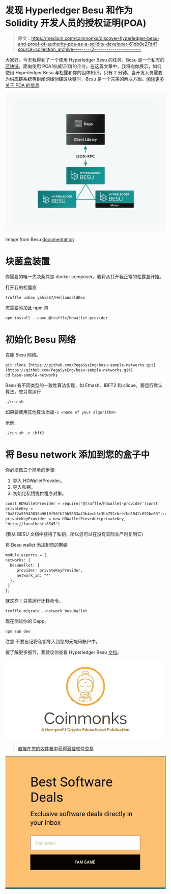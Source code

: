 # 发现 Hyperledger Besu 和作为 Solidity 开发人员的授权证明(POA)

> 原文：<https://medium.com/coinmonks/discover-hyperledger-besu-and-proof-of-authority-poa-as-a-solidity-developer-61db8e27d4?source=collection_archive---------2----------------------->

大家好，今天我得到了一个使用 Hyperledger Besu 的任务。Besu 是一个私有的[区块链](https://blog.coincodecap.com/tag/blockchain/)，面向使用 POA(权威证明)的企业。在这篇文章中，我将向你展示，如何使用 Hyperledger Besu 与松露和你的固体知识，只有 2 分钟。当开发人员需要为供应链系统等封闭网络创建区块链时，Besu 是一个完美的解决方案。[阅读更多关于 POA 的信息](https://www.binance.vision/blockchain/proof-of-authority-explained)

![](img/7b2e42f7758ad501ccd4b3f4209f1d1a.png)

Image from Besu [documentation](https://besu.hyperledger.org/en/stable/Concepts/Client-Libraries/)

# 块菌盒装置

你需要的唯一先决条件是 docker composer。我将从打开我正常的松露盒开始。

打开我的松露盒

```
truffle unbox yehia67/HelloWorldBox
```

您需要添加此 npm 包

```
npm install --save @truffle/hdwallet-provider
```

# **初始化 Besu 网络**

克隆 Besu 网络。

```
git clone [https://github.com/PegaSysEng/besu-sample-networks.git](https://github.com/PegaSysEng/besu-sample-networks.git)
cd besu-sample-networks
```

Besu 有不同类型的一致性算法实现，如 Ethash、IBFT2 和 clique。要运行默认算法，您只需运行

```
./run.sh
```

如果要使用其他算法添加`-c <name of your algorithm>`

示例:

```
./run.sh -c ibft2
```

# 将 Besu network 添加到您的盒子中

你必须做三个简单的步骤:

1.  导入 HDWalletProvider。
2.  导入私钥。
3.  初始化私钥提供程序对象。

```
const HDWalletProvider = require('@truffle/hdwallet-provider')const privateKey = "0x8f2a55949038a9610f50fb23b5883af3b4ecb3c3bb792cbcefbd1542c692be63";const privateKeyProvider = new HDWalletProvider(privateKey, "http://localhost:8545")
```

(我从 BESU 文档中获得了私钥，所以您可以在没有实际生产时复制它)

将 Besu wallet 添加到您的网络

```
module.exports = {   
networks: {     
  besuWallet: {      
     provider: privateKeyProvider,       
     network_id: "*"     
  },   
 } 
};
```

就这样！只需运行迁移命令。

```
truffle migrate --network besuWallet
```

现在测试你的 Dapp。

```
npm run dev
```

注意:不要忘记将私钥导入到您的元掩码帐户中。

要了解更多细节，我建议你查看 Hyperledger Besu [文档](https://besu.hyperledger.org/en/stable/HowTo/Get-Started/System-Requirements/)。

[![](img/0ac758d7122ac1c2860cc155daf2c5d8.png)](https://coincodecap.com)

> [直接在您的收件箱中获得最佳软件交易](https://coincodecap.com/?utm_source=coinmonks)

[![](img/7c0b3dfdcbfea594cc0ae7d4f9bf6fcb.png)](https://coincodecap.com/?utm_source=coinmonks)